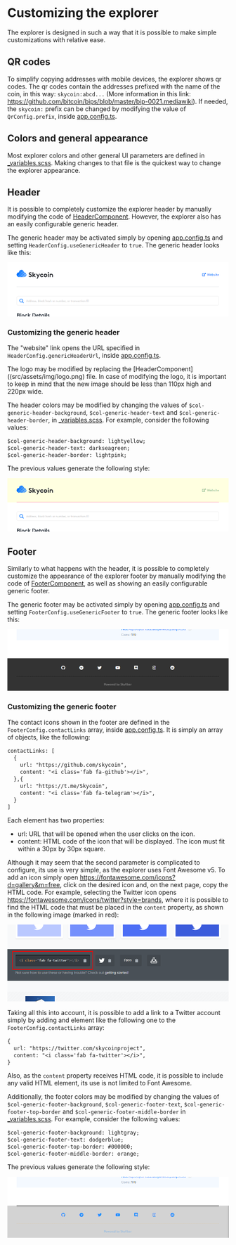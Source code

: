 # Customizing the explorer

The explorer is designed in such a way that it is possible to make simple customizations with relative ease.

## QR codes

To simplify copying addresses with mobile devices, the explorer shows qr codes. The qr codes contain the addresses prefixed with the name of the coin, in this way: `skycoin:abcd...` (More information in this link: https://github.com/bitcoin/bips/blob/master/bip-0021.mediawiki). If needed, the `skycoin:` prefix can be changed by modifying the value of `QrConfig.prefix`, inside [app.config.ts](src/app/app.config.ts).

## Colors and general appearance

Most explorer colors and other general UI parameters are defined in [_variables.scss](src/assets/scss/_variables.scss). Making changes to that file is the quickest way to change the explorer appearance.

## Header

It is possible to completely customize the explorer header by manually modifying the code of [HeaderComponent](src/app/components/layout/header/header.component.ts). However, the explorer also has an easily configurable generic header.

The generic header may be activated simply by opening [app.config.ts](src/app/app.config.ts) and setting `HeaderConfig.useGenericHeader` to `true`. The generic header looks like this:

![GitHub Logo](/doc_images/header1.png)

### Customizing the generic header

The "website" link opens the URL specified in `HeaderConfig.genericHeaderUrl`, inside [app.config.ts](src/app/app.config.ts).

The logo may be modified by replacing the [HeaderComponent]((src/assets/img/logo.png) file. In case of modifying the logo, it is important to keep in mind that the new image should be less than 110px high and 220px wide.

The header colors may be modified by changing the values of `$col-generic-header-background`, `$col-generic-header-text` and `$col-generic-header-border`, in [_variables.scss](src/assets/scss/_variables.scss). For example, consider the following values:
```
$col-generic-header-background: lightyellow;
$col-generic-header-text: darkseagreen;
$col-generic-header-border: lightpink;
```
The previous values generate the following style:

![GitHub Logo](/doc_images/header2.png)

## Footer

Similarly to what happens with the header, it is possible to completely customize the appearance of the explorer footer by manually modifying the code of [FooterComponent](src/app/components/layout/footer/footer.component.ts), as well as showing an easily configurable generic footer.

The generic footer may be activated simply by opening [app.config.ts](src/app/app.config.ts) and setting `FooterConfig.useGenericFooter` to `true`. The generic footer looks like this:

![GitHub Logo](/doc_images/footer1.png)

### Customizing the generic footer

The contact icons shown in the footer are defined in the `FooterConfig.contactLinks` array, inside [app.config.ts](src/app/app.config.ts). It is simply an array of objects, like the following:
```
contactLinks: [
  {
    url: "https://github.com/skycoin",
    content: "<i class='fab fa-github'></i>",
  },{
    url: "https://t.me/Skycoin",
    content: "<i class='fab fa-telegram'></i>",
  }
]
```
Each element has two properties:

- url: URL that will be opened when the user clicks on the icon.
- content: HTML code of the icon that will be displayed. The icon must fit within a 30px by 30px square.

Although it may seem that the second parameter is complicated to configure, its use is very simple, as the explorer uses Font Awesome v5. To add an icon simply open https://fontawesome.com/icons?d=gallery&m=free, click on the desired icon and, on the next page, copy the HTML code. For example, selecting the Twitter icon opens https://fontawesome.com/icons/twitter?style=brands, where it is possible to find the HTML code that must be placed in the `content` property, as shown in the following image (marked in red):

![GitHub Logo](/doc_images/code.png)

Taking all this into account, it is possible to add a link to a Twitter account simply by adding and element like the following one to the `FooterConfig.contactLinks` array:
```
{
  url: "https://twitter.com/skycoinproject",
  content: "<i class='fab fa-twitter'></i>",
}
```
Also, as the `content` property receives HTML code, it is possible to include any valid HTML element, its use is not limited to Font Awesome.

Additionally, the footer colors may be modified by changing the values of `$col-generic-footer-background`, `$col-generic-footer-text`, `$col-generic-footer-top-border` and `$col-generic-footer-middle-border` in [_variables.scss](src/assets/scss/_variables.scss). For example, consider the following values:
```
$col-generic-footer-background: lightgray;
$col-generic-footer-text: dodgerblue;
$col-generic-footer-top-border: #000000;
$col-generic-footer-middle-border: orange;
```
The previous values generate the following style:

![GitHub Logo](/doc_images/footer2.png)